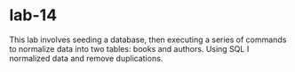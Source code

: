 # lab-14
This lab involves seeding a database, then executing a series of commands to normalize data into two tables: books and authors. Using SQL I  normalized data and remove duplications.
